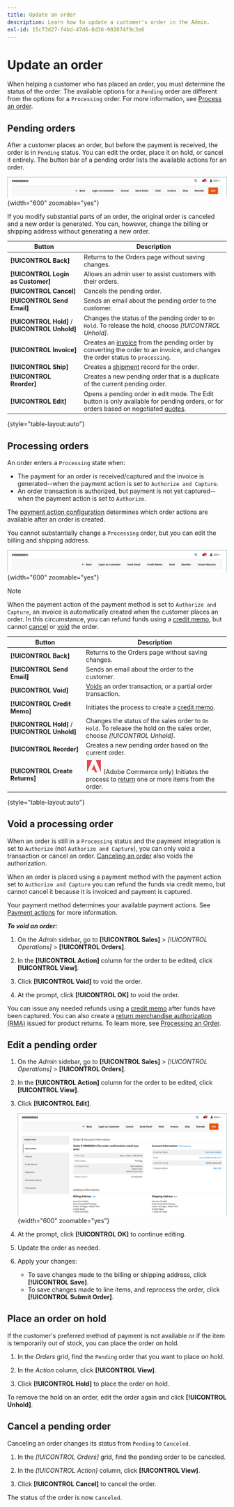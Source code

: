 ```yaml
---
title: Update an order
description: Learn how to update a customer's order in the Admin.
exl-id: 15c73d27-f4bd-47d6-8d36-902074f9c3e6
---
```

# Update an order

When helping a customer who has placed an order, you must determine the status of the order. The available options for a `Pending` order are different from the options for a `Processing` order. For more information, see [Process an order](order-processing.md).

## Pending orders

After a customer places an order, but before the payment is received, the order is in `Pending` status. You can edit the order, place it on hold, or cancel it entirely. The button bar of a pending order lists the available actions for an order.

![Pending Order Options](./assets/order-button-bar-pending.png){width="600" zoomable="yes"}

If you modify substantial parts of an order, the original order is canceled and a new order is generated. You can, however, change the billing or shipping address without generating a new order.

|Button|Description|
|--- |--- |
|**[!UICONTROL Back]**|Returns to the Orders page without saving changes.|
|**[!UICONTROL Login as Customer]**|Allows an admin user to assist customers with their orders.|
|**[!UICONTROL Cancel]**|Cancels the pending order.|
|**[!UICONTROL Send Email]**|Sends an email about the pending order to the customer.|
|**[!UICONTROL Hold]** / **[!UICONTROL Unhold]**|Changes the status of the pending order to `On Hold`. To release the hold, choose _[!UICONTROL Unhold]_.|
|**[!UICONTROL Invoice]**|Creates an [invoice](invoices.md#create-an-invoice) from the pending order by converting the order to an invoice, and changes the order status to `processing`.|
|**[!UICONTROL Ship]**|Creates a [shipment](shipments.md#create-a-shipment) record for the order.|
|**[!UICONTROL Reorder]**|Creates a new pending order that is a duplicate of the current pending order.|
|**[!UICONTROL Edit]**|Opens a pending order in edit mode. The Edit button is only available for pending orders, or for orders based on negotiated [quotes](../b2b/quotes.md).|

{style="table-layout:auto"}

## Processing orders

An order enters a `Processing` state when:

* The payment for an order is received/captured and the invoice is generated--when the payment action is set to `Authorize and Capture`.
* An order transaction is authorized, but payment is not yet captured--when the payment action is set to `Authorize`.

The [payment action configuration](../configuration-reference/sales/payment-methods.md#payment-actions) determines which order actions are available after an order is created.

You cannot substantially change a `Processing` order, but you can edit the billing and shipping address.

![Processing Order Options](./assets/order-button-bar-processing.png){width="600" zoomable="yes"}

>[!NOTE]
>
>When the payment action of the payment method is set to `Authorize and Capture`, an invoice is automatically created when the customer places an order. In this circumstance, you can refund funds using a [credit memo](credit-memo-create.md), but cannot [cancel](#cancel-a-pending-order) or [void](#void-a-processing-order) the order.

|Button|Description|
|--- |--- |
|**[!UICONTROL Back]**|Returns to the Orders page without saving changes.|
|**[!UICONTROL Send Email]**|Sends an email about the order to the customer.|
|**[!UICONTROL Void]**|[Voids](#void-a-processing-order) an order transaction, or a partial order transaction.|
|**[!UICONTROL Credit Memo]**|Initiates the process to create a [credit memo](credit-memo-create.md).|
|**[!UICONTROL Hold]** / **[!UICONTROL Unhold]**|Changes the status of the sales order to `On Hold`. To release the hold on the sales order, choose _[!UICONTROL Unhold]_.|
|**[!UICONTROL Reorder]**|Creates a new pending order based on the current order.|
|**[!UICONTROL Create Returns]**|![Adobe Commerce](../assets/adobe-logo.svg) (Adobe Commerce only) Initiates the process to [return](returns.md) one or more items from the order.|

{style="table-layout:auto"}

## Void a processing order

When an order is still in a `Processing` status and the payment integration is set to `Authorize` (not `Authorize and Capture`), you can only void a transaction or cancel an order. [Canceling an order](#cancel-a-pending-order) also voids the authorization.

When an order is placed using a payment method with the payment action set to `Authorize and Capture` you can refund the funds via credit memo,  but cannot cancel it because it is invoiced and payment is captured.

Your payment method determines your available payment actions. See [Payment actions](../configuration-reference/sales/payment-methods.md#payment-actions) for more information.

**_To void an order:_**

1. On the _Admin_ sidebar, go to **[!UICONTROL Sales]** > _[!UICONTROL Operations]_  > **[!UICONTROL Orders]**.

1. In the **[!UICONTROL Action]** column for the order to be edited, click **[!UICONTROL View]**.

1. Click **[!UICONTROL Void]** to void the order.

1. At the prompt, click **[!UICONTROL OK]** to void the order.

You can issue any needed refunds using a [credit memo](credit-memo-create.md) after funds have been captured. You can also create a [return merchandise authorization (RMA)](returns.md) issued for product returns. To learn more, see [Processing an Order](order-processing.md).

## Edit a pending order

1. On the _Admin_ sidebar, go to **[!UICONTROL Sales]** > _[!UICONTROL Operations]_  > **[!UICONTROL Orders]**.

1. In the **[!UICONTROL Action]** column for the order to be edited, click **[!UICONTROL View]**.

1. Click **[!UICONTROL Edit]**.

    ![Edit Order](./assets/order-edit.png){width="600" zoomable="yes"}

1. At the prompt, click **[!UICONTROL OK]** to continue editing.

1. Update the order as needed.

1. Apply your changes:
   * To save changes made to the billing or shipping address, click **[!UICONTROL Save]**.
   * To save changes made to line items, and reprocess the order, click **[!UICONTROL Submit Order]**.

## Place an order on hold

If the customer's preferred method of payment is not available or if the item is temporarily out of stock, you can place the order on hold.

1. In the _Orders_ grid, find the `Pending` order that you want to place on hold.

1. In the _Action_ column, click **[!UICONTROL View]**.

1. Click **[!UICONTROL Hold]** to place the order on hold.

To remove the hold on an order, edit the order again and click **[!UICONTROL Unhold]**.

## Cancel a pending order

Canceling an order changes its status from `Pending` to `Canceled`.

1. In the _[!UICONTROL Orders]_ grid, find the pending order to be canceled.

1. In the _[!UICONTROL Action]_ column, click **[!UICONTROL View]**.

1. Click **[!UICONTROL Cancel]** to cancel the order.

The status of the order is now `Canceled`.
